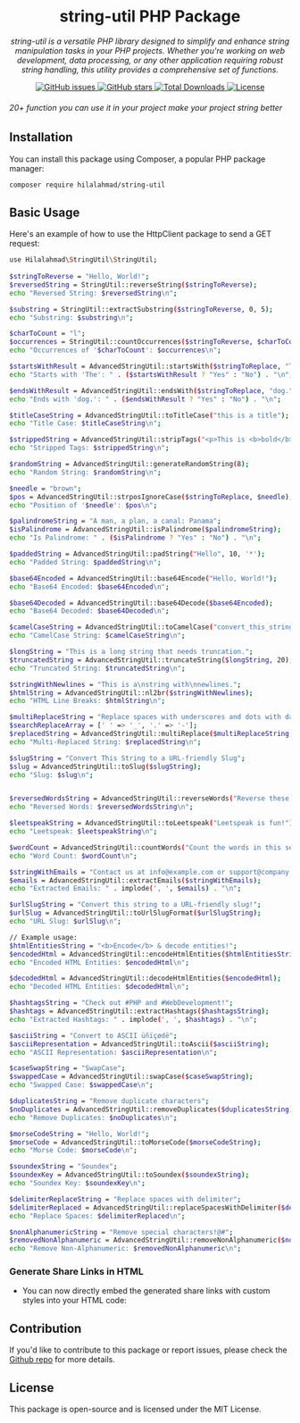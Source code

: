 <h1 align="center">string-util PHP Package</h1>

<p align="center">
   <em>string-util is a versatile PHP library designed to simplify and enhance string manipulation tasks in your PHP projects. Whether you're working on web development, data processing, or any other application requiring robust string handling, this utility provides a comprehensive set of functions.</em>
</p>

<p align="center">
  <a href="https://github.com/hilalahmad0101/php-string-util/issues">
    <img src="https://img.shields.io/github/issues/fullstack124/php-string-util" alt="GitHub issues">
  </a>
  <a href="https://github.com/hilalahmad0101/php-string-util/stargazers">
    <img src="https://img.shields.io/github/stars/fullstack124/php-string-util" alt="GitHub stars">
  </a>
  <a href="https://packagist.org/packages/hilalahmad0101/php-string-util">
    <img src="https://img.shields.io/packagist/dt/fullstack124/php-string-util" alt="Total Downloads">
  </a>
  <a href="https://github.com/hilalahmad0101/php-string-util/blob/main/LICENSE">
    <img src="https://img.shields.io/github/license/fullstack124/php-string-util" alt="License">
  </a>
</p>
 
 ###### 20+ function you can use it in your project make your project string better

## Installation

You can install this package using Composer, a popular PHP package manager:

```bash
composer require hilalahmad/string-util
```
 
## Basic Usage

Here's an example of how to use the HttpClient package to send a GET request:

```bash
use Hilalahmad\StringUtil\StringUtil;
  
$stringToReverse = "Hello, World!";
$reversedString = StringUtil::reverseString($stringToReverse);
echo "Reversed String: $reversedString\n";

$substring = StringUtil::extractSubstring($stringToReverse, 0, 5);
echo "Substring: $substring\n";

$charToCount = "l";
$occurrences = StringUtil::countOccurrences($stringToReverse, $charToCount);
echo "Occurrences of '$charToCount': $occurrences\n";

$startsWithResult = AdvancedStringUtil::startsWith($stringToReplace, "The");
echo "Starts with 'The': " . ($startsWithResult ? "Yes" : "No") . "\n";

$endsWithResult = AdvancedStringUtil::endsWith($stringToReplace, "dog.");
echo "Ends with 'dog.': " . ($endsWithResult ? "Yes" : "No") . "\n";

$titleCaseString = AdvancedStringUtil::toTitleCase("this is a title");
echo "Title Case: $titleCaseString\n";

$strippedString = AdvancedStringUtil::stripTags("<p>This is <b>bold</b> text.</p>");
echo "Stripped Tags: $strippedString\n";

$randomString = AdvancedStringUtil::generateRandomString(8);
echo "Random String: $randomString\n";

$needle = "brown";
$pos = AdvancedStringUtil::strposIgnoreCase($stringToReplace, $needle);
echo "Position of '$needle': $pos\n";

$palindromeString = "A man, a plan, a canal: Panama";
$isPalindrome = AdvancedStringUtil::isPalindrome($palindromeString);
echo "Is Palindrome: " . ($isPalindrome ? "Yes" : "No") . "\n";

$paddedString = AdvancedStringUtil::padString("Hello", 10, '*');
echo "Padded String: $paddedString\n";

$base64Encoded = AdvancedStringUtil::base64Encode("Hello, World!");
echo "Base64 Encoded: $base64Encoded\n";

$base64Decoded = AdvancedStringUtil::base64Decode($base64Encoded);
echo "Base64 Decoded: $base64Decoded\n";

$camelCaseString = AdvancedStringUtil::toCamelCase("convert_this_string");
echo "CamelCase String: $camelCaseString\n";

$longString = "This is a long string that needs truncation.";
$truncatedString = AdvancedStringUtil::truncateString($longString, 20);
echo "Truncated String: $truncatedString\n";

$stringWithNewlines = "This is a\nstring with\nnewlines.";
$htmlString = AdvancedStringUtil::nl2br($stringWithNewlines);
echo "HTML Line Breaks: $htmlString\n";

$multiReplaceString = "Replace spaces with underscores and dots with dashes.";
$searchReplaceArray = [' ' => '_', '.' => '-'];
$replacedString = AdvancedStringUtil::multiReplace($multiReplaceString, $searchReplaceArray);
echo "Multi-Replaced String: $replacedString\n";

$slugString = "Convert This String to a URL-friendly Slug";
$slug = AdvancedStringUtil::toSlug($slugString);
echo "Slug: $slug\n";


$reversedWordsString = AdvancedStringUtil::reverseWords("Reverse these words!");
echo "Reversed Words: $reversedWordsString\n";

$leetspeakString = AdvancedStringUtil::toLeetspeak("Leetspeak is fun!");
echo "Leetspeak: $leetspeakString\n";

$wordCount = AdvancedStringUtil::countWords("Count the words in this sentence.");
echo "Word Count: $wordCount\n";

$stringWithEmails = "Contact us at info@example.com or support@company.com";
$emails = AdvancedStringUtil::extractEmails($stringWithEmails);
echo "Extracted Emails: " . implode(', ', $emails) . "\n";

$urlSlugString = "Convert this string to a URL-friendly slug!";
$urlSlug = AdvancedStringUtil::toUrlSlugFormat($urlSlugString);
echo "URL Slug: $urlSlug\n";

// Example usage:
$htmlEntitiesString = "<b>Encode</b> & decode entities!";
$encodedHtml = AdvancedStringUtil::encodeHtmlEntities($htmlEntitiesString);
echo "Encoded HTML Entities: $encodedHtml\n";

$decodedHtml = AdvancedStringUtil::decodeHtmlEntities($encodedHtml);
echo "Decoded HTML Entities: $decodedHtml\n";

$hashtagsString = "Check out #PHP and #WebDevelopment!";
$hashtags = AdvancedStringUtil::extractHashtags($hashtagsString);
echo "Extracted Hashtags: " . implode(', ', $hashtags) . "\n";

$asciiString = "Convert to ASCII üñïçødë";
$asciiRepresentation = AdvancedStringUtil::toAscii($asciiString);
echo "ASCII Representation: $asciiRepresentation\n";

$caseSwapString = "SwapCase";
$swappedCase = AdvancedStringUtil::swapCase($caseSwapString);
echo "Swapped Case: $swappedCase\n";

$duplicatesString = "Remove duplicate characters";
$noDuplicates = AdvancedStringUtil::removeDuplicates($duplicatesString);
echo "Remove Duplicates: $noDuplicates\n";

$morseCodeString = "Hello, World!";
$morseCode = AdvancedStringUtil::toMorseCode($morseCodeString);
echo "Morse Code: $morseCode\n";

$soundexString = "Soundex";
$soundexKey = AdvancedStringUtil::toSoundex($soundexString);
echo "Soundex Key: $soundexKey\n";

$delimiterReplaceString = "Replace spaces with delimiter";
$delimiterReplaced = AdvancedStringUtil::replaceSpacesWithDelimiter($delimiterReplaceString);
echo "Replace Spaces: $delimiterReplaced\n";

$nonAlphanumericString = "Remove special characters!@#";
$removedNonAlphanumeric = AdvancedStringUtil::removeNonAlphanumeric($nonAlphanumericString);
echo "Remove Non-Alphanumeric: $removedNonAlphanumeric\n";
```

### Generate Share Links in HTML
- You can now directly embed the generated share links with custom styles into your HTML code:
## Contribution

If you'd like to contribute to this package or report issues, please check the  <a href="https://github.com/fullstack124/php-string-util/issues"> Github repo</a> for more details.
 
## License
This package is open-source and is licensed under the MIT License. 
 
